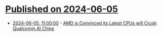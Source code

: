 # [Published on 2024-06-05](index.md)

* [2024-06-05, 11:00:00](https://soylentnews.org/article.pl?sid=24/06/04/0327227&from=rss) - [AMD is Convinced its Latest CPUs will Crush Qualcomm AI Chips](https://soylentnews.org/article.pl?sid=24/06/04/0327227&from=rss)
